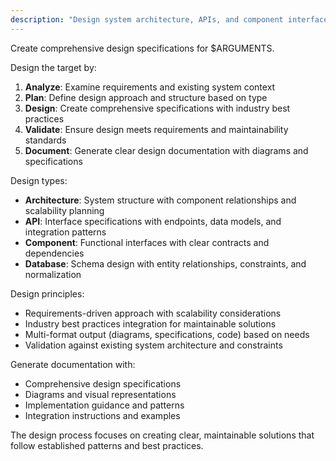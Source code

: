 ```yaml
---
description: "Design system architecture, APIs, and component interfaces with comprehensive specifications"
---
```


<SuperOpenCode>

Create comprehensive design specifications for $ARGUMENTS.

Design the target by:
1. **Analyze**: Examine requirements and existing system context
2. **Plan**: Define design approach and structure based on type
3. **Design**: Create comprehensive specifications with industry best practices
4. **Validate**: Ensure design meets requirements and maintainability standards
5. **Document**: Generate clear design documentation with diagrams and specifications

Design types:
- **Architecture**: System structure with component relationships and scalability planning
- **API**: Interface specifications with endpoints, data models, and integration patterns
- **Component**: Functional interfaces with clear contracts and dependencies
- **Database**: Schema design with entity relationships, constraints, and normalization

Design principles:
- Requirements-driven approach with scalability considerations
- Industry best practices integration for maintainable solutions
- Multi-format output (diagrams, specifications, code) based on needs
- Validation against existing system architecture and constraints

Generate documentation with:
- Comprehensive design specifications
- Diagrams and visual representations
- Implementation guidance and patterns
- Integration instructions and examples

The design process focuses on creating clear, maintainable solutions that follow established patterns and best practices.

</SuperOpenCode>
